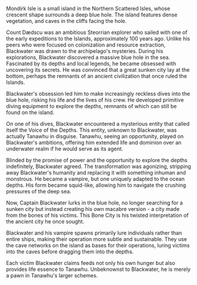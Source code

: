 Mondirk Isle is a small island in the Northern Scattered Isles, whose crescent shape surrounds a deep blue hole. The island features dense vegetation, and caves in the cliffs facing the hole.

Count Dædscu was an ambitious Steorrian explorer who sailed with one of the early expeditions to the Islands, approximately 100 years ago. Unlike his peers who were focused on colonization and resource extraction, Blackwater was drawn to the archipelago's mysteries. During his explorations, Blackwater discovered a massive blue hole in the sea. Fascinated by its depths and local legends, he became obsessed with uncovering its secrets. He was convinced that a great sunken city lay at the bottom, perhaps the remnants of an ancient civilization that once ruled the Islands.

Blackwater's obsession led him to make increasingly reckless dives into the blue hole, risking his life and the lives of his crew. He developed primitive diving equipment to explore the depths, remnants of which can still be found on the island.

On one of his dives, Blackwater encountered a mysterious entity that called itself the Voice of the Depths. This entity, unknown to Blackwater, was actually Tanawhu in disguise. Tanawhu, seeing an opportunity, played on Blackwater's ambitions, offering him extended life and dominion over an underwater realm if he would serve as its agent.

Blinded by the promise of power and the opportunity to explore the depths indefinitely, Blackwater agreed. The transformation was agonizing, stripping away Blackwater's humanity and replacing it with something inhuman and monstrous. He became a vampire, but one uniquely adapted to the ocean depths. His form became squid-like, allowing him to navigate the crushing pressures of the deep sea.

Now, Captain Blackwater lurks in the blue hole, no longer searching for a sunken city but instead creating his own macabre version - a city made from the bones of his victims. This Bone City is his twisted interpretation of the ancient city he once sought.

Blackwater and his vampire spawns primarily lure individuals rather than entire ships, making their operation more subtle and sustainable. They use the cave networks on the island as bases for their operations, luring victims into the caves before dragging them into the depths.

Each victim Blackwater claims feeds not only his own hunger but also provides life essence to Tanawhu. Unbeknownst to Blackwater, he is merely a pawn in Tanawhu's larger schemes.